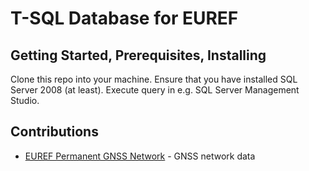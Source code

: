 # T-SQL Database for EUREF

## Getting Started, Prerequisites, Installing

Clone this repo into your machine. Ensure that you have installed SQL Server 2008 (at least). Execute query in e.g. SQL Server Management Studio.

## Contributions
* [EUREF Permanent GNSS Network](http://www.epncb.oma.be/) - GNSS network data
